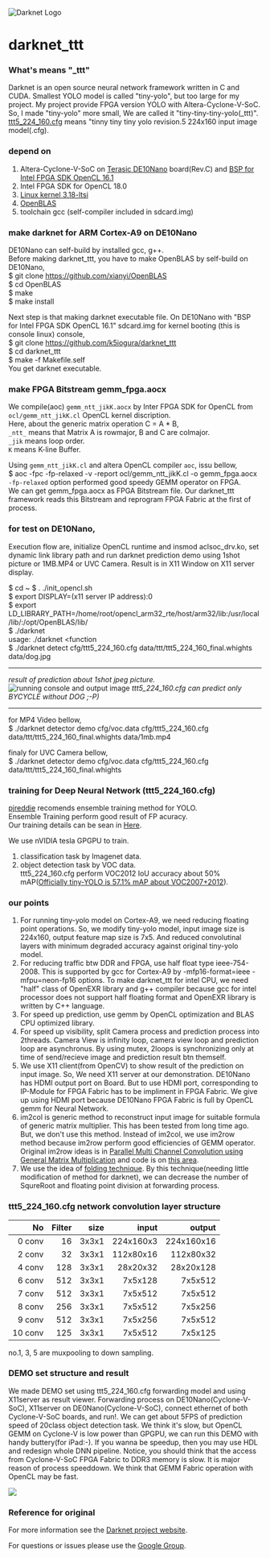 ![Darknet Logo](http://pjreddie.com/media/files/darknet-black-small.png)

# darknet_ttt #
### What's means "_ttt"
Darknet is an open source neural network framework written in C and CUDA. Smallest YOLO model is called "tiny-yolo", but too large for my project. My project provide FPGA version YOLO with Altera-Cyclone-V-SoC.  
So, I made "tiny-yolo" more small, We are called it "tiny-tiny-tiny-yolo(_ttt)".  
[ttt5_224_160.cfg](https://github.com/k5iogura/darknet_ttt/blob/master/cfg/ttt5_224_160.cfg) means "tinny tiny tiny yolo revision.5 224x160 input image model(.cfg).

### depend on
1. Altera-Cyclone-V-SoC on [Terasic DE10Nano](https://www.terasic.com.tw/cgi-bin/page/archive.pl?Language=English&No=1046) board(Rev.C) and [BSP for Intel FPGA SDK OpenCL 16.1](https://www.terasic.com.tw/cgi-bin/page/archive.pl?Language=English&CategoryNo=205&No=1046&PartNo=4)  
2. Intel FPGA SDK for OpenCL 18.0  
3. [Linux kernel 3.18-ltsi](https://github.com/k5iogura/thinkoco-linux-socfpga)  
4. [OpenBLAS](https://github.com/xianyi/OpenBLAS)  
5. toolchain gcc (self-compiler included in sdcard.img)  

### make darknet for ARM Cortex-A9 on DE10Nano
DE10Nano can self-build by installed gcc, g++.  
Before making darknet_ttt, you have to make OpenBLAS by self-build on DE10Nano,  
$ git clone https://github.com/xianyi/OpenBLAS  
$ cd OpenBLAS  
$ make  
$ make install

Next step is that making darknet executable file.
On DE10Nano with "BSP for Intel FPGA SDK OpenCL 16.1" sdcard.img for kernel booting (this is console linux) console,  
$ git clone https://github.com/k5iogura/darknet_ttt  
$ cd darknet_ttt  
$ make -f Makefile.self  
You get darknet executable.

### make FPGA Bitstream gemm_fpga.aocx  
We compile(aoc) ```gemm_ntt_jikK.aocx``` by Inter FPGA SDK for OpenCL from ```ocl/gemm_ntt_jikK.cl``` OpenCL kernel discription.  
Here, about the generic matrix operation C = A * B,  
```_ntt_``` means that Matrix A is rowmajor, B and C are colmajor.  
```_jik```  means loop order.  
```K```     means K-line Buffer.

Using ```gemm_ntt_jikK.cl``` and altera OpenCL compiler ```aoc```, issu bellow,  
$ aoc -fpc -fp-relaxed -v -report ocl/gemm_ntt_jikK.cl -o gemm_fpga.aocx  
```-fp-relaxed``` option performed good speedy GEMM operator on FPGA.  
We can get gemm_fpga.aocx as FPGA Bitstream file. Our darknet_ttt framework reads this Bitstream and reprogram FPGA Fabric at the first of process.  

### for test on DE10Nano,  
Execution flow are, initialize OpenCL runtime and insmod aclsoc_drv.ko, set dynamic link library path and run darknet prediction demo using 1shot picture or 1MB.MP4 or UVC Camera.  Result is in X11 Window on X11 server display.

$ cd ~
$ . ./init_opencl.sh  
$ export DISPLAY=(x11 server IP address):0  
$ export LD_LIBRARY_PATH=/home/root/opencl_arm32_rte/host/arm32/lib:/usr/local/lib/:/opt/OpenBLAS/lib/  
$ ./darknet  
usage: ./darknet <function  
$ ./darknet detect cfg/ttt5_224_160.cfg data/ttt/ttt5_224_160_final.whights data/dog.jpg

***  
*result of prediction about 1shot jpeg picture.*
![running console and output image](files/detect_1file.jpeg)
*ttt5_224_160.cfg can predict only BYCYCLE without DOG ;-P)*
***

for MP4 Video bellow,  
$ ./darknet detector demo cfg/voc.data cfg/ttt5_224_160.cfg data/ttt/ttt5_224_160_final.whights data/1mb.mp4

finaly for UVC Camera bellow,  
$ ./darknet detector demo cfg/voc.data cfg/ttt5_224_160.cfg data/ttt/ttt5_224_160_final.whights

### training for Deep Neural Network (ttt5_224_160.cfg)
[pjreddie](https://pjreddie.com/darknet/yolov2/) recomends ensemble training method for YOLO.  
Ensemble Training perform good result of FP acuracy.  
Our training details can be sean in [Here](files/training_ttt5_224_160_model.md).

We use nVIDIA tesla GPGPU to train.
1. classification task by Imagenet data.
2. object detection task by VOC data.  
ttt5_224_160.cfg perform VOC2012 IoU accuracy about 50% mAP([Officially tiny-YOLO is 57.1% mAP about VOC2007+2012](https://pjreddie.com/darknet/yolov2/)).

### our points
1. For running tiny-yolo model on Cortex-A9, we need reducing floating point operations. So, we modify tiny-yolo model, input image size is 224x160, output feature map size is 7x5. And reduced convolutinal layers with minimum degraded  accuracy against original tiny-yolo model. 
2. For reducing traffic btw DDR and FPGA, use half float type ieee-754-2008. This is supported by gcc for Cortex-A9 by -mfp16-format=ieee -mfpu=neon-fp16 options.  To make darknet_ttt for intel CPU, we need "half" class of OpenEXR library and g++ compiler because gcc for intel processor does not support half floating format and OpenEXR library is written by C++ language.
3. For speed up prediction, use gemm by OpenCL optimization and BLAS CPU optimized library.
4. For speed up visibility, split Camera process and prediction process into 2threads. Camera View is infinity loop, camera view loop and prediction loop are asynchronus. By using mutex, 2loops is synchronizing only at time of send/recieve image and prediction result btn themself. 
5. We use X11 client(from OpenCV) to show result of the prediction on input image. So, We need X11 server at our demonstration. DE10Nano has HDMI output port on Board. But to use HDMI port, corresponding to IP-Module for FPGA Fabric has to be impliment in FPGA Fabric. We give up using HDMI port because DE10Nano FPGA Fabric is full by OpenCL gemm for Neural Network. 
6. im2col is generic method to reconstruct input image for suitable formula of generic matrix multiplier.  This has been tested from long time ago. But, we don't use this method. Instead of im2col, we use im2row method because im2row perform good efficiencies of GEMM operator.  Original im2row ideas is in [Parallel Multi Channel Convolution
using General Matrix Multiplication](https://arxiv.org/pdf/1704.04428.pdf) and code is on [this area](https://github.com/k5iogura/convolution-flavors).  
7. We use the idea of [folding technique](http://machinethink.net/blog/object-detection-with-yolo/).  By this technique(needing little modification of method for darknet), we can decrease the number of SqureRoot and floating point division at forwarding process.  

### ttt5_224_160.cfg network convolution layer structure 

|No|Filter|size|input|output|  
|-:|-:|-:|-:|-:|
|0 conv |16|3x3x1|224x160x3|224x160x16|  
|2 conv |32|3x3x1|112x80x16|112x80x32|  
|4 conv |128|3x3x1|28x20x32|28x20x128|  
|6 conv |512|3x3x1|7x5x128|7x5x512|  
|7 conv |512|3x3x1|7x5x512|7x5x512|  
|8 conv |256|3x3x1|7x5x512|7x5x256|  
|9 conv |512|3x3x1|7x5x256|7x5x512|  
|10 conv|125|3x3x1|7x5x512|7x5x125|  

no.1, 3, 5 are muxpooling to down sampling.  

### DEMO set structure and result
We made DEMO set using ttt5_224_160.cfg forwarding model and using X11server as result viewer.  Forwarding process on DE10Nano(Cyclone-V-SoC), X11server on DE0Nano(Cyclone-V-SoC), connect ethernet of both Cyclone-V-SoC boards, and run!.  We can get about 5FPS of prediction speed of 20class object detection task.  We think it's slow, but OpenCL GEMM on Cyclone-V is low power than GPGPU, we can run this DEMO with handy buttery(for iPad:-).  If you wanna be speedup, then you may use HDL and redesign whole DNN pipeline.  Notice, you should think that the access from Cyclone-V-SoC FPGA Fabric to DDR3 memory is slow. It is major reason of process speeddown.  We think that GEMM Fabric operation with OpenCL may be fast.  

![](files/DEMO_DE10NANO+DE0NANO.jpg)
### Reference for original
For more information see the [Darknet project website](http://pjreddie.com/darknet).

For questions or issues please use the [Google Group](https://groups.google.com/forum/#!forum/darknet).
